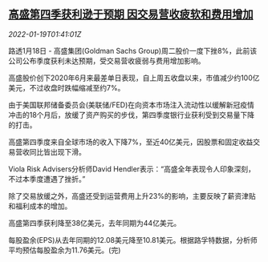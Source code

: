 <!--1642557662000-->
[高盛第四季获利逊于预期 因交易营收疲软和费用增加](https://cn.reuters.com/article/goldman-sachs-q4-profit-0119-idCNKBS2JT04J)
------

<div><i>2022-01-19T01:41:01Z</i></div><p>路透1月18日 - 高盛集团(Goldman Sachs Group)周二股价一度下挫8%，此前该公司公布季度获利未达预期，受交易营收疲弱与费用增加影响。</p><p>高盛股价创下2020年6月来最差单日表现，自上周五收盘以来，市值减少约100亿美元，不过收盘时跌幅缩减至约7%。</p><p>由于美国联邦储备委员会(美联储/FED)在向资本市场注入流动性以缓解新冠疫情冲击的18个月后，放缓了资产购买的步伐，第四季度银行业获利受到交易量下降的打击。</p><p>高盛第四季度来自全球市场的收入下降7%，至近40亿美元，因股票和固定收益交易营收同比皆出现下滑。</p><p>Viola Risk Advisers分析师David Hendler表示：“高盛全年表现令人印象深刻，不过本季度遭遇了挫折。”</p><p>除了交易放缓之外，高盛还受到运营费用上升23%的影响，主要反映了薪资津贴和福利成本的增加。</p><p>高盛第四季获利降至38亿美元，去年同期为44亿美元。</p><p>每股盈余(EPS)从去年同期的12.08美元降至10.81美元。根据路孚特数据，分析师平均预估每股盈余为11.76美元。(完)</p>
